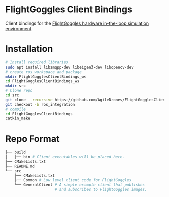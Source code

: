 # FlightGoggles Client Bindings

Client bindings for the [FlightGoggles hardware in-the-loop simulation environment](https://github.com/AgileDrones/FlightGoggles). 

# Installation

```bash
# Install required libraries
sudo apt install libzmqpp-dev libeigen3-dev libopencv-dev
# create ros workspace and package
mkdir FlightGogglesClientBindings_ws
cd FlightGogglesClientBindings_ws
mkdir src
# Clone repo
cd src
git clone --recursive https://github.com/AgileDrones/FlightGogglesClientBindings.git
git checkout -b ros_integration
# compile
cd FlightGogglesClientBindings
catkin_make
```

# Repo Format

```bash
├── build
│   ├── bin # Client executables will be placed here. 
├── CMakeLists.txt
├── README.md
└── src
    ├── CMakeLists.txt
    ├── Common # Low level client code for FlightGoggles
    └── GeneralClient # A simple example client that publishes 
                      # and subscribes to FlightGoggles images.
```
